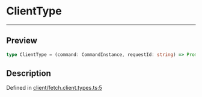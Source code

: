 
      
# ClientType

<div class="api-docs__separator" data-reactroot="">

---

</div><div class="api-docs__section">

## Preview

</div><div class="api-docs__preview type single">

```ts
type ClientType = (command: CommandInstance, requestId: string) => Promise<ClientResponseType<any, any>>;
```

</div><div class="api-docs__section">

## Description

</div><div class="api-docs__description"><span class="api-docs__do-not-parse">



</span></div><div class="api-docs__definition">

Defined in [client/fetch.client.types.ts:5](https://github.com/BetterTyped/hyper-fetch/blob/1a97772c/packages/core/src/client/fetch.client.types.ts#L5)

</div>